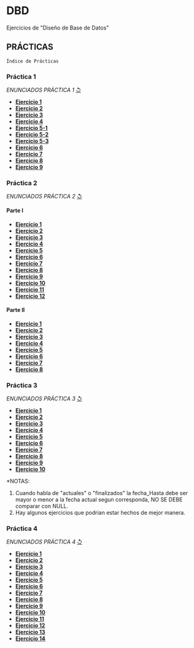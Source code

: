 # DBD
Ejercicios de "Diseño de Base de Datos"
## PRÁCTICAS 
`Índice de Prácticas`

### **Práctica 1**
  *ENUNCIADOS PRÁCTICA 1* [↺](https://github.com/agusrnfr/DBD/blob/main/PRACTICA%201/DBD%202022-%20Pr%C3%A1ctica%201.docx.pdf)
* [**Ejercicio 1**](https://github.com/agusrnfr/DBD/blob/main/PRACTICA%201/Ejercicio_1.png)
* [**Ejercicio 2**](https://github.com/agusrnfr/DBD/blob/main/PRACTICA%201/Ejercicio_2.png)
* [**Ejercicio 3**](https://github.com/agusrnfr/DBD/blob/main/PRACTICA%201/Ejercicio_3.png)
* [**Ejercicio 4**](https://github.com/agusrnfr/DBD/blob/main/PRACTICA%201/Ejercicio_4.png)
* [**Ejercicio 5-1**](https://github.com/agusrnfr/DBD/blob/main/PRACTICA%201/Ejercicio_5_1.png)
* [**Ejercicio 5-2**](https://github.com/agusrnfr/DBD/blob/main/PRACTICA%201/Ejercicio_5_2.png)
* [**Ejercicio 5-3**](https://github.com/agusrnfr/DBD/blob/main/PRACTICA%201/Ejercicio_5_3.png)
* [**Ejercicio 6**](https://github.com/agusrnfr/DBD/blob/main/PRACTICA%201/Ejercicio_6.png)
* [**Ejercicio 7**](https://github.com/agusrnfr/DBD/blob/main/PRACTICA%201/Ejercicio_7.png)
* [**Ejercicio 8**](https://github.com/agusrnfr/DBD/blob/main/PRACTICA%201/Ejercicio_8.png)
* [**Ejercicio 9**](https://github.com/agusrnfr/DBD/blob/main/PRACTICA%201/Ejercicio_9.png)

### **Práctica 2**
  *ENUNCIADOS PRÁCTICA 2* [↺](https://github.com/agusrnfr/DBD/blob/main/PRACTICA%202/DBD%202022%20-%20Pr%C3%A1ctica%202.docx.pdf)
#### **Parte I**
* [**Ejercicio 1**](https://github.com/agusrnfr/DBD/tree/main/PRACTICA%202/Parte1/Ejercicio1)
* [**Ejercicio 2**](https://github.com/agusrnfr/DBD/tree/main/PRACTICA%202/Parte1/Ejercicio2)
* [**Ejercicio 3**](https://github.com/agusrnfr/DBD/tree/main/PRACTICA%202/Parte1/Ejercicio3)
* [**Ejercicio 4**](https://github.com/agusrnfr/DBD/tree/main/PRACTICA%202/Parte1/Ejercicio4)
* [**Ejercicio 5**](https://github.com/agusrnfr/DBD/tree/main/PRACTICA%202/Parte1/Ejercicio5)
* [**Ejercicio 6**](https://github.com/agusrnfr/DBD/tree/main/PRACTICA%202/Parte1/Ejercicio6)
* [**Ejercicio 7**](https://github.com/agusrnfr/DBD/tree/main/PRACTICA%202/Parte1/Ejercicio7)
* [**Ejercicio 8**](https://github.com/agusrnfr/DBD/tree/main/PRACTICA%202/Parte1/Ejercicio8)
* [**Ejercicio 9**](https://github.com/agusrnfr/DBD/tree/main/PRACTICA%202/Parte1/Ejercicio9)
* [**Ejercicio 10**](https://github.com/agusrnfr/DBD/tree/main/PRACTICA%202/Parte1/Ejercicio10)
* [**Ejercicio 11**](https://github.com/agusrnfr/DBD/tree/main/PRACTICA%202/Parte1/Ejercicio11)
* [**Ejercicio 12**](https://github.com/agusrnfr/DBD/tree/main/PRACTICA%202/Parte1/Ejercicio12)
#### **Parte II**
* [**Ejercicio 1**](https://github.com/agusrnfr/DBD/tree/main/PRACTICA%202/Parte2/Ejercicio1)
* [**Ejercicio 2**](https://github.com/agusrnfr/DBD/tree/main/PRACTICA%202/Parte2/Ejercicio2)
* [**Ejercicio 3**](https://github.com/agusrnfr/DBD/tree/main/PRACTICA%202/Parte2/Ejercicio3)
* [**Ejercicio 4**](https://github.com/agusrnfr/DBD/tree/main/PRACTICA%202/Parte2/Ejercicio4)
* [**Ejercicio 5**](https://github.com/agusrnfr/DBD/tree/main/PRACTICA%202/Parte2/Ejercicio5)
* [**Ejercicio 6**](https://github.com/agusrnfr/DBD/tree/main/PRACTICA%202/Parte2/Ejercicio1)
* [**Ejercicio 7**](https://github.com/agusrnfr/DBD/tree/main/PRACTICA%202/Parte2/Ejercicio7)
* [**Ejercicio 8**](https://github.com/agusrnfr/DBD/tree/main/PRACTICA%202/Parte2/Ejercicio8)

### **Práctica 3**
  *ENUNCIADOS PRÁCTICA 3* [↺](https://github.com/agusrnfr/DBD/blob/main/PRACTICA%203/DBD%202022-%20Pr%C3%A1ctica%203.pdf)
* [**Ejercicio 1**](https://github.com/agusrnfr/DBD/blob/main/PRACTICA%203/Ejercicio1.pdf)
* [**Ejercicio 2**](https://github.com/agusrnfr/DBD/blob/main/PRACTICA%203/Ejercicio2.pdf)
* [**Ejercicio 3**](https://github.com/agusrnfr/DBD/blob/main/PRACTICA%203/Ejercicio3.pdf)
* [**Ejercicio 4**](https://github.com/agusrnfr/DBD/blob/main/PRACTICA%203/Ejercicio4.pdf)
* [**Ejercicio 5**](https://github.com/agusrnfr/DBD/blob/main/PRACTICA%203/Ejercicio5.pdf)
* [**Ejercicio 6**](https://github.com/agusrnfr/DBD/blob/main/PRACTICA%203/Ejercicio6.pdf)
* [**Ejercicio 7**](https://github.com/agusrnfr/DBD/blob/main/PRACTICA%203/Ejercicio7.pdf)
* [**Ejercicio 8**](https://github.com/agusrnfr/DBD/blob/main/PRACTICA%203/Ejercicio8.pdf)
* [**Ejercicio 9**](https://github.com/agusrnfr/DBD/blob/main/PRACTICA%203/Ejercicio9.pdf)
* [**Ejercicio 10**](https://github.com/agusrnfr/DBD/blob/main/PRACTICA%203/Ejercicio10.pdf)

*NOTAS: 
1. Cuando habla de "actuales" o "finalizados" la fecha_Hasta debe ser mayor o menor a la fecha actual segun corresponda, NO SE DEBE comparar con NULL.
2. Hay algunos ejercicios que podrian estar hechos de mejor manera.
 
### **Práctica 4**
  *ENUNCIADOS PRÁCTICA 4* [↺](https://github.com/agusrnfr/DBD/blob/main/PRACTICA%204/DBD%202022-%20Pr%C3%A1ctica%204.pdf)
* [**Ejercicio 1**](https://github.com/agusrnfr/DBD/blob/main/PRACTICA%204/Ejercicio1.sql)
* [**Ejercicio 2**](https://github.com/agusrnfr/DBD/blob/main/PRACTICA%204/Ejercicio2.sql)
* [**Ejercicio 3**](https://github.com/agusrnfr/DBD/blob/main/PRACTICA%204/Ejercicio3.sql)
* [**Ejercicio 4**](https://github.com/agusrnfr/DBD/blob/main/PRACTICA%204/Ejercicio4.sql)
* [**Ejercicio 5**](https://github.com/agusrnfr/DBD/blob/main/PRACTICA%204/Ejercicio5.sql)
* [**Ejercicio 6**](https://github.com/agusrnfr/DBD/blob/main/PRACTICA%204/Ejercicio6.sql)
* [**Ejercicio 7**](https://github.com/agusrnfr/DBD/blob/main/PRACTICA%204/Ejercicio7.sql)
* [**Ejercicio 8**](https://github.com/agusrnfr/DBD/blob/main/PRACTICA%204/Ejercicio8.sql)
* [**Ejercicio 9**](https://github.com/agusrnfr/DBD/blob/main/PRACTICA%204/Ejercicio9.sql)
* [**Ejercicio 10**](https://github.com/agusrnfr/DBD/blob/main/PRACTICA%204/Ejercicio10.sql)
* [**Ejercicio 11**](https://github.com/agusrnfr/DBD/blob/main/PRACTICA%204/Ejercicio11.sql)
* [**Ejercicio 12**](https://github.com/agusrnfr/DBD/blob/main/PRACTICA%204/Ejercicio12.sql)
* [**Ejercicio 13**](https://github.com/agusrnfr/DBD/blob/main/PRACTICA%204/Ejercicio13.sql)
* [**Ejercicio 14**](https://github.com/agusrnfr/DBD/blob/main/PRACTICA%204/Ejercicio14.sql)
